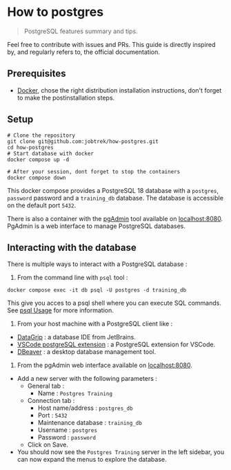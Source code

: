 # How to postgres

> PostgreSQL features summary and tips.

Feel free to contribute with issues and PRs.
This guide is directly inspired by, and regularly refers to,
the official documentation.

## Prerequisites

- [Docker](https://docs.docker.com/engine/install/), chose the right distribution installation instructions, don't forget to make the postinstallation steps.

## Setup

```shell
# Clone the repository
git clone git@github.com:jobtrek/how-postgres.git
cd how-postgres
# Start database with docker
docker compose up -d

# After your session, dont forget to stop the containers
docker compose down
```

This docker compose provides a PostgreSQL 18 database with a `postgres`, `password` password and a `training_db` database. The database is accessible on the default port `5432`.

There is also a container with the [pgAdmin](https://www.pgadmin.org/) tool available on [localhost:8080](http://localhost:8080). PgAdmin is a web interface to manage PostgreSQL databases.

## Interacting with the database

There is multiple ways to interact with a PostgreSQL database :

1. From the command line with `psql` tool :
  ```shell
  docker compose exec -it db psql -U postgres -d training_db
  ```
  This give you acces to a psql shell where you can execute SQL commands. See [psql Usage](https://www.postgresql.org/docs/current/app-psql.html#usage:~:text=ON_ERROR_STOP%20was%20set.-,Usage,-Connecting%20to%20a) for more information.
1. From your host machine with a PostgreSQL client like :
  - [DataGrip](https://www.jetbrains.com/datagrip/) : a database IDE from JetBrains.
  - [VSCode postgreSQL extension](https://marketplace.visualstudio.com/items?itemName=ms-ossdata.vscode-pgsql) : a PostgreSQL extension for VSCode.
  - [DBeaver](https://dbeaver.io/) : a desktop database management tool.
1. From the pgAdmin web interface available on [localhost:8080](http://localhost:8080).
  - Add a new server with the following parameters :
    - General tab :
      - Name : `Postgres Training`
    - Connection tab :
      - Host name/address : `postgres_db`
      - Port : `5432`
      - Maintenance database : `training_db`
      - Username : `postgres`
      - Password : `password`
    - Click on Save.
  - You should now see the `Postgres Training` server in the left sidebar, you can now expand the menus to explore the database.

